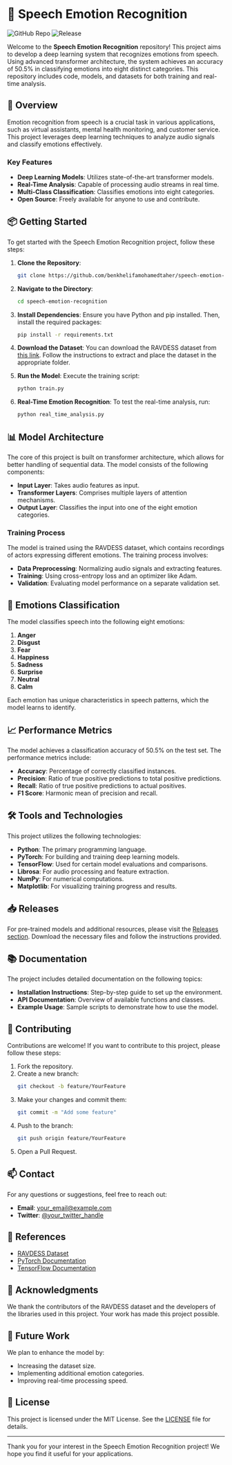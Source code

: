 # 🎤 Speech Emotion Recognition

![GitHub Repo](https://img.shields.io/badge/Repo-Speech_Emotion_Recognition-blue.svg) ![Release](https://img.shields.io/badge/Release-v1.0-orange.svg)

Welcome to the **Speech Emotion Recognition** repository! This project aims to develop a deep learning system that recognizes emotions from speech. Using advanced transformer architecture, the system achieves an accuracy of 50.5% in classifying emotions into eight distinct categories. This repository includes code, models, and datasets for both training and real-time analysis.

## 🚀 Overview

Emotion recognition from speech is a crucial task in various applications, such as virtual assistants, mental health monitoring, and customer service. This project leverages deep learning techniques to analyze audio signals and classify emotions effectively.

### Key Features

- **Deep Learning Models**: Utilizes state-of-the-art transformer models.
- **Real-Time Analysis**: Capable of processing audio streams in real time.
- **Multi-Class Classification**: Classifies emotions into eight categories.
- **Open Source**: Freely available for anyone to use and contribute.

## 📦 Getting Started

To get started with the Speech Emotion Recognition project, follow these steps:

1. **Clone the Repository**:
   ```bash
   git clone https://github.com/benkhelifamohamedtaher/speech-emotion-recognition.git
   ```

2. **Navigate to the Directory**:
   ```bash
   cd speech-emotion-recognition
   ```

3. **Install Dependencies**:
   Ensure you have Python and pip installed. Then, install the required packages:
   ```bash
   pip install -r requirements.txt
   ```

4. **Download the Dataset**:
   You can download the RAVDESS dataset from [this link](https://github.com/benkhelifamohamedtaher/speech-emotion-recognition/releases). Follow the instructions to extract and place the dataset in the appropriate folder.

5. **Run the Model**:
   Execute the training script:
   ```bash
   python train.py
   ```

6. **Real-Time Emotion Recognition**:
   To test the real-time analysis, run:
   ```bash
   python real_time_analysis.py
   ```

## 📊 Model Architecture

The core of this project is built on transformer architecture, which allows for better handling of sequential data. The model consists of the following components:

- **Input Layer**: Takes audio features as input.
- **Transformer Layers**: Comprises multiple layers of attention mechanisms.
- **Output Layer**: Classifies the input into one of the eight emotion categories.

### Training Process

The model is trained using the RAVDESS dataset, which contains recordings of actors expressing different emotions. The training process involves:

- **Data Preprocessing**: Normalizing audio signals and extracting features.
- **Training**: Using cross-entropy loss and an optimizer like Adam.
- **Validation**: Evaluating model performance on a separate validation set.

## 🎤 Emotions Classification

The model classifies speech into the following eight emotions:

1. **Anger**
2. **Disgust**
3. **Fear**
4. **Happiness**
5. **Sadness**
6. **Surprise**
7. **Neutral**
8. **Calm**

Each emotion has unique characteristics in speech patterns, which the model learns to identify.

## 📈 Performance Metrics

The model achieves a classification accuracy of 50.5% on the test set. The performance metrics include:

- **Accuracy**: Percentage of correctly classified instances.
- **Precision**: Ratio of true positive predictions to total positive predictions.
- **Recall**: Ratio of true positive predictions to actual positives.
- **F1 Score**: Harmonic mean of precision and recall.

## 🛠️ Tools and Technologies

This project utilizes the following technologies:

- **Python**: The primary programming language.
- **PyTorch**: For building and training deep learning models.
- **TensorFlow**: Used for certain model evaluations and comparisons.
- **Librosa**: For audio processing and feature extraction.
- **NumPy**: For numerical computations.
- **Matplotlib**: For visualizing training progress and results.

## 📥 Releases

For pre-trained models and additional resources, please visit the [Releases section](https://github.com/benkhelifamohamedtaher/speech-emotion-recognition/releases). Download the necessary files and follow the instructions provided.

## 📚 Documentation

The project includes detailed documentation on the following topics:

- **Installation Instructions**: Step-by-step guide to set up the environment.
- **API Documentation**: Overview of available functions and classes.
- **Example Usage**: Sample scripts to demonstrate how to use the model.

## 🤝 Contributing

Contributions are welcome! If you want to contribute to this project, please follow these steps:

1. Fork the repository.
2. Create a new branch:
   ```bash
   git checkout -b feature/YourFeature
   ```
3. Make your changes and commit them:
   ```bash
   git commit -m "Add some feature"
   ```
4. Push to the branch:
   ```bash
   git push origin feature/YourFeature
   ```
5. Open a Pull Request.

## 📫 Contact

For any questions or suggestions, feel free to reach out:

- **Email**: your_email@example.com
- **Twitter**: [@your_twitter_handle](https://twitter.com/your_twitter_handle)

## 📖 References

- [RAVDESS Dataset](https://github.com/benkhelifamohamedtaher/speech-emotion-recognition/releases)
- [PyTorch Documentation](https://pytorch.org/docs/stable/index.html)
- [TensorFlow Documentation](https://www.tensorflow.org/api_docs)

## 🎉 Acknowledgments

We thank the contributors of the RAVDESS dataset and the developers of the libraries used in this project. Your work has made this project possible.

## 📅 Future Work

We plan to enhance the model by:

- Increasing the dataset size.
- Implementing additional emotion categories.
- Improving real-time processing speed.

## 🌟 License

This project is licensed under the MIT License. See the [LICENSE](LICENSE) file for details.

---

Thank you for your interest in the Speech Emotion Recognition project! We hope you find it useful for your applications.
